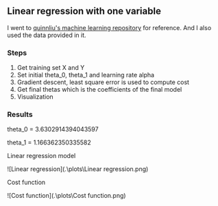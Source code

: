 ## Linear regression with one variable
I went to [quinnliu's machine learning repository](https://github.com/Babababanana/machineLearning/tree/master/supervisedLearning/linearRegressionIn1Variable) for reference. And I also used the data provided in it.

### Steps
1. Get training set X and Y
2. Set initial theta_0, theta_1 and learning rate alpha
3. Gradient descent, least square error is used to compute cost
4. Get final thetas which is the coefficients of the final model
5. Visualization

### Results
theta_0 = 3.6302914394043597

theta_1 = 1.166362350335582

Linear regression model

![Linear regression](.\plots\Linear regression.png)

Cost function

![Cost function](.\plots\Cost function.png)
